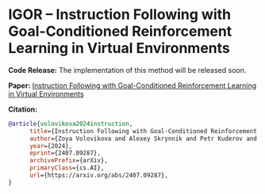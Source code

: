 # IGOR – Instruction Following with Goal-Conditioned Reinforcement Learning in Virtual Environments


**Code Release:** The implementation of this method will be released soon.

**Paper:** [Instruction Following with Goal-Conditioned Reinforcement Learning in Virtual Environments](https://arxiv.org/abs/2407.09287)

**Citation:**

```bibtex
@article{volovikova2024instruction,
      title={Instruction Following with Goal-Conditioned Reinforcement Learning in Virtual Environments}, 
      author={Zoya Volovikova and Alexey Skrynnik and Petr Kuderov and Aleksandr I. Panov},
      year={2024},
      eprint={2407.09287},
      archivePrefix={arXiv},
      primaryClass={cs.AI},
      url={https://arxiv.org/abs/2407.09287}, 
}
```
